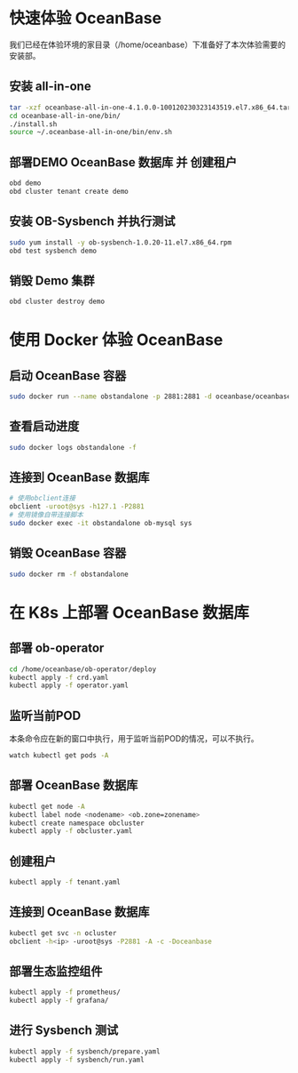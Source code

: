 # 快速体验 OceanBase

我们已经在体验环境的家目录（/home/oceanbase）下准备好了本次体验需要的安装部。

## 安装 all-in-one
```bash
tar -xzf oceanbase-all-in-one-4.1.0.0-100120230323143519.el7.x86_64.tar.gz
cd oceanbase-all-in-one/bin/
./install.sh
source ~/.oceanbase-all-in-one/bin/env.sh
```

## 部署DEMO OceanBase 数据库 并 创建租户
```bash
obd demo
obd cluster tenant create demo
```

## 安装 OB-Sysbench 并执行测试
```bash
sudo yum install -y ob-sysbench-1.0.20-11.el7.x86_64.rpm	
obd test sysbench demo
```

## 销毁 Demo 集群
```bash
obd cluster destroy demo
```


# 使用 Docker 体验 OceanBase

## 启动 OceanBase 容器
```bash
sudo docker run --name obstandalone -p 2881:2881 -d oceanbase/oceanbase-ce 
```

## 查看启动进度
```bash
sudo docker logs obstandalone -f
```

## 连接到 OceanBase 数据库
```bash
# 使用obclient连接
obclient -uroot@sys -h127.1 -P2881 
# 使用镜像自带连接脚本
sudo docker exec -it obstandalone ob-mysql sys
```

## 销毁 OceanBase 容器
```bash
sudo docker rm -f obstandalone
```

# 在 K8s 上部署 OceanBase 数据库

## 部署 ob-operator
```bash
cd /home/oceanbase/ob-operator/deploy
kubectl apply -f crd.yaml 
kubectl apply -f operator.yaml
```

## 监听当前POD
本条命令应在新的窗口中执行，用于监听当前POD的情况，可以不执行。
```bash
watch kubectl get pods -A 
```

## 部署 OceanBase 数据库
```bash
kubectl get node -A
kubectl label node <nodename> <ob.zone=zonename>
kubectl create namespace obcluster
kubectl apply -f obcluster.yaml
```

## 创建租户
```bash
kubectl apply -f tenant.yaml
```

## 连接到 OceanBase 数据库
```bash
kubectl get svc -n ocluster
obclient -h<ip> -uroot@sys -P2881 -A -c -Doceanbase
```

## 部署生态监控组件
```bash
kubectl apply -f prometheus/
kubectl apply -f grafana/
```

## 进行 Sysbench 测试
```bash
kubectl apply -f sysbench/prepare.yaml
kubectl apply -f sysbench/run.yaml
```
